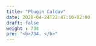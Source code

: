 ```yaml
---
title: "Plugin Caldav"
date: 2020-04-24T22:47:10+02:00
draft: false
weight : 734
pre: "<b>734. </b>"
---
```




